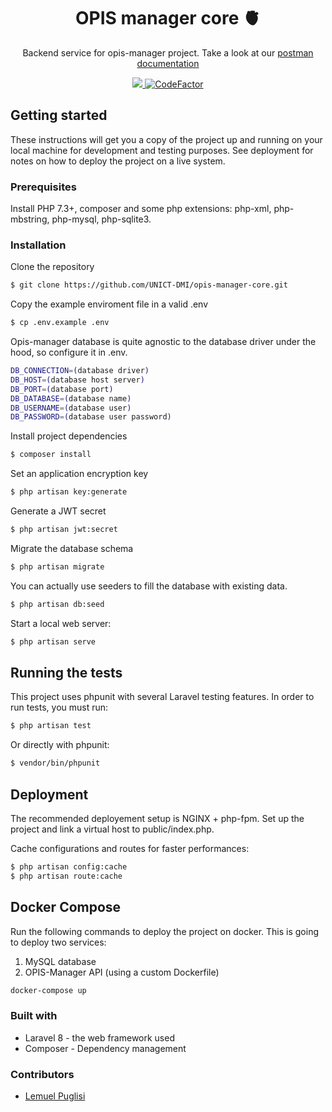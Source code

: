 <h1 align="center">OPIS manager core 🫀</h1>
<p>
</p>

<p align="center">
    Backend service for opis-manager project. Take a look at our <a href="https://explore.postman.com/templates/9736/opis-manager-core"> postman documentation 
</p>

<p align="center">
    <img src="https://github.com/UNICT-DMI/opis-manager-core/workflows/project%20build/badge.svg" />
    <a href="https://www.codefactor.io/repository/github/unict-dmi/opis-manager-core"><img src="https://www.codefactor.io/repository/github/unict-dmi/opis-manager-core/badge" alt="CodeFactor" /></a>    
</p>

## Getting started

These instructions will get you a copy of the project up and running on your local machine for development and testing purposes. See deployment for notes on how to deploy the project on a live system.

### Prerequisites

Install PHP 7.3+, composer and some php extensions: php-xml, php-mbstring, php-mysql, php-sqlite3.

### Installation 

Clone the repository

```sh
$ git clone https://github.com/UNICT-DMI/opis-manager-core.git
```

Copy the example enviroment file in a valid .env

```sh
$ cp .env.example .env
```

Opis-manager database is quite agnostic to the database driver under the hood, so configure it in .env. 

```sh
DB_CONNECTION=(database driver)
DB_HOST=(database host server)
DB_PORT=(database port)
DB_DATABASE=(database name)
DB_USERNAME=(database user)
DB_PASSWORD=(database user password)
```

Install project dependencies 

```sh
$ composer install
```
Set an application encryption key

```sh
$ php artisan key:generate
```

Generate a JWT secret

```sh
$ php artisan jwt:secret
```

Migrate the database schema

```bash
$ php artisan migrate
```

You can actually use seeders to fill the database with existing data. 

```bash
$ php artisan db:seed
```

Start a local web server: 

```sh
$ php artisan serve
```



## Running the tests

This project uses phpunit with several Laravel testing features. In order to run tests, you must run: 

```sh
$ php artisan test
```

Or directly with phpunit:

```sh
$ vendor/bin/phpunit
```



## Deployment 

The recommended deployement setup is NGINX + php-fpm. Set up the project and link a virtual host to public/index.php. 

Cache configurations and routes for faster performances: 

```sh
$ php artisan config:cache
$ php artisan route:cache
```

## Docker Compose

Run the following commands to deploy the project on docker. This is going to deploy two services: 
1. MySQL database
2. OPIS-Manager API (using a custom Dockerfile)

```sh
docker-compose up
```

### Built with

* Laravel 8 - the web framework used 
* Composer - Dependency management  



### Contributors 

* [Lemuel Puglisi](https://github.com/LemuelPuglisi)
